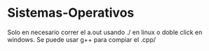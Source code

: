 # Sistemas-Operativos
Solo en necesario correr el a.out usando ./ en linux o doble click en windows. Se puede usar g++ para compiar el .cpp/
